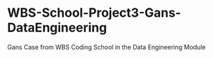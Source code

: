 # WBS-School-Project3-Gans-DataEngineering
Gans Case from WBS Coding School in the Data Engineering Module
